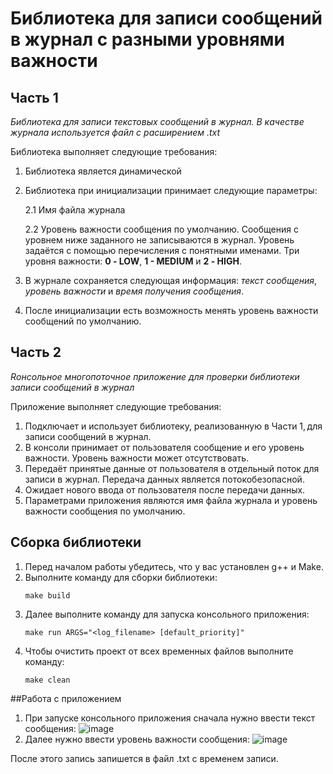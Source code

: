 # Библиотека для записи сообщений в журнал с разными уровнями важности

## Часть 1

_Библиотека для записи текстовых сообщений в журнал. В качестве журнала используется файл с расширением .txt_

Библиотека выполняет следующие требования:

1. Библиотека является динамической
2. Библиотека при инициализации принимает следующие параметры:
   
   2.1 Имя файла журнала
   
   2.2 Уровень важности сообщения по умолчанию. Сообщения с уровнем ниже заданного не записываются в журнал. Уровень задаётся с помощью перечисления с понятными именами. Три уровня важности: __0 - LOW__, __1 - MEDIUM__ и __2 - HIGH__.
3. В журнале сохраняется следующая информация: _текст сообщения_, _уровень важности_ и _время получения сообщения_.
4. После инициализации есть возможность менять уровень важности сообщений по умолчанию.

## Часть 2

_Rонсольное многопоточное приложение для проверки библиотеки записи сообщений в журнал_

Приложение выполняет следующие требования:

1. Подключает и использует библиотеку, реализованную в Части 1, для записи сообщений в журнал.
2. В консоли принимает от пользователя сообщение и его уровень важности. Уровень важности может отсутствовать.
3. Передаёт принятые данные от пользователя в отдельный поток для записи в журнал. Передача данных является потокобезопасной.
4. Ожидает нового ввода от пользователя после передачи данных.
5. Параметрами приложения являются имя файла журнала и уровень важности сообщения по умолчанию.

## Сборка библиотеки

1. Перед началом работы убедитесь, что у вас установлен g++ и Make.
2. Выполните команду для сборки библиотеки:
   ```make
   make build
   ```
3. Далее выполните команду для запуска консольного приложения:
   ```make
   make run ARGS="<log_filename> [default_priority]"
   ```
4. Чтобы очистить проект от всех временных файлов выполните команду:
   ```make
   make clean
   ```

##Работа с приложением

1. При запуске консольного приложения сначала нужно ввести текст сообщения:
![image](https://github.com/user-attachments/assets/501c5c1a-a170-4b95-a211-ea0d5255bb45)
2. Далее нужно ввести уровень важности сообщения:
![image](https://github.com/user-attachments/assets/64c0918d-cd7e-43e1-b59b-752f6d31e87a)

После этого запись запишется в файл .txt с временем записи.
